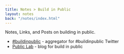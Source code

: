 ```yaml
---
title: Notes > Build in Public
layout: notes
back: "/notes/index.html"
---
```


Notes, Links, and Posts on building in public.

* [#buildinpublic](https://buildinpublic.com/) - aggregator for #buildinpublic Twitter
* [Public Lab](https://publiclab.co/) - blog for build in public